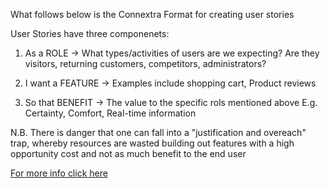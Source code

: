What follows below is the Connextra Format for creating user stories

User Stories have three componenets:

1. As a ROLE -> What types/activities of users are we expecting? Are they visitors, returning customers, competitors, administrators?

2. I want a FEATURE -> Examples include shopping cart, Product reviews

3. So that BENEFIT -> The value to the specific rols mentioned above E.g. Certainty, Comfort, Real-time information

N.B. There is danger that one can fall into a "justification and overeach" trap, whereby resources are wasted building out features with a high opportunity cost and not as much benefit to the end user

[For more info click here](http://www.mountaingoatsoftware.com/agile/user-stories)
